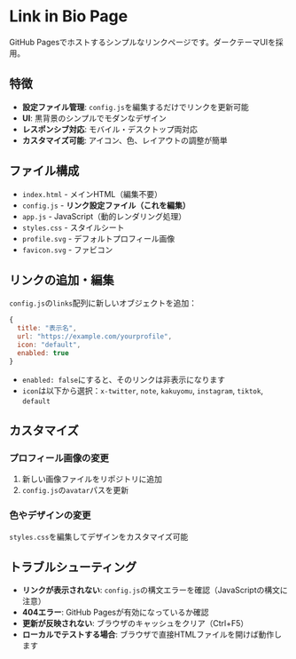 # Link in Bio Page

GitHub Pagesでホストするシンプルなリンクページです。ダークテーマUIを採用。

## 特徴

- **設定ファイル管理**: `config.js`を編集するだけでリンクを更新可能
- **UI**: 黒背景のシンプルでモダンなデザイン
- **レスポンシブ対応**: モバイル・デスクトップ両対応
- **カスタマイズ可能**: アイコン、色、レイアウトの調整が簡単

## ファイル構成

- `index.html` - メインHTML（編集不要）
- `config.js` - **リンク設定ファイル（これを編集）**
- `app.js` - JavaScript（動的レンダリング処理）
- `styles.css` - スタイルシート
- `profile.svg` - デフォルトプロフィール画像
- `favicon.svg` - ファビコン

## リンクの追加・編集

`config.js`の`links`配列に新しいオブジェクトを追加：

```javascript
{
  title: "表示名",
  url: "https://example.com/yourprofile",
  icon: "default",
  enabled: true
}
```

- `enabled: false`にすると、そのリンクは非表示になります
- `icon`は以下から選択：`x-twitter`, `note`, `kakuyomu`, `instagram`, `tiktok`, `default`

## カスタマイズ

### プロフィール画像の変更
1. 新しい画像ファイルをリポジトリに追加
2. `config.js`の`avatar`パスを更新

### 色やデザインの変更
`styles.css`を編集してデザインをカスタマイズ可能

## トラブルシューティング

- **リンクが表示されない**: `config.js`の構文エラーを確認（JavaScriptの構文に注意）
- **404エラー**: GitHub Pagesが有効になっているか確認
- **更新が反映されない**: ブラウザのキャッシュをクリア（Ctrl+F5）
- **ローカルでテストする場合**: ブラウザで直接HTMLファイルを開けば動作します
